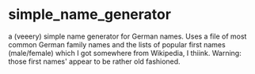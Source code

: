 # simple_name_generator
a (veeery) simple name generator for German names. Uses a file of most common German family names and the lists of popular first names (male/female) which I got somewhere from Wikipedia, I thiink. Warning: those first names' appear to be rather old fashioned.
